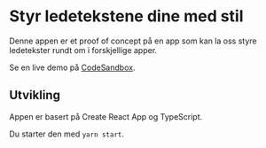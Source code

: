 # Styr ledetekstene dine med stil

Denne appen er et proof of concept på en app som kan la oss styre ledetekster rundt om i forskjellige apper.

Se en live demo på [CodeSandbox](https://www.githubbox.com/selbekk/tekststyring).

## Utvikling

Appen er basert på Create React App og TypeScript.

Du starter den med `yarn start`.
